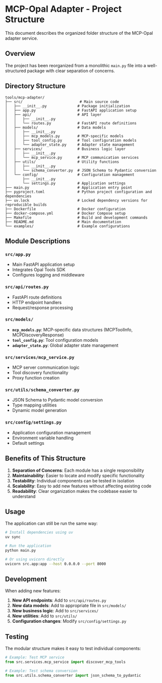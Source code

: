 # MCP-Opal Adapter - Project Structure

This document describes the organized folder structure of the MCP-Opal adapter service.

## Overview

The project has been reorganized from a monolithic `main.py` file into a well-structured package with clear separation of concerns.

## Directory Structure

```
tools/mcp-adapter/
├── src/                          # Main source code
│   ├── __init__.py              # Package initialization
│   ├── app.py                   # FastAPI application setup
│   ├── api/                     # API layer
│   │   ├── __init__.py
│   │   └── routes.py            # FastAPI route definitions
│   ├── models/                  # Data models
│   │   ├── __init__.py
│   │   ├── mcp_models.py        # MCP-specific models
│   │   ├── tool_config.py       # Tool configuration models
│   │   └── adapter_state.py     # Adapter state management
│   ├── services/                # Business logic layer
│   │   ├── __init__.py
│   │   └── mcp_service.py       # MCP communication services
│   ├── utils/                   # Utility functions
│   │   ├── __init__.py
│   │   └── schema_converter.py  # JSON Schema to Pydantic conversion
│   └── config/                  # Configuration management
│       ├── __init__.py
│       └── settings.py          # Application settings
├── main.py                      # Application entry point
├── pyproject.toml               # Python project configuration and dependencies
├── uv.lock                      # Locked dependency versions for reproducible builds
├── Dockerfile                   # Docker configuration
├── docker-compose.yml           # Docker Compose setup
├── Makefile                     # Build and development commands
├── README.md                    # Main documentation
└── examples/                    # Example configurations
```

## Module Descriptions

### `src/app.py`
- Main FastAPI application setup
- Integrates Opal Tools SDK
- Configures logging and middleware

### `src/api/routes.py`
- FastAPI route definitions
- HTTP endpoint handlers
- Request/response processing

### `src/models/`
- **`mcp_models.py`**: MCP-specific data structures (MCPToolInfo, MCPDiscoveryResponse)
- **`tool_config.py`**: Tool configuration models
- **`adapter_state.py`**: Global adapter state management

### `src/services/mcp_service.py`
- MCP server communication logic
- Tool discovery functionality
- Proxy function creation

### `src/utils/schema_converter.py`
- JSON Schema to Pydantic model conversion
- Type mapping utilities
- Dynamic model generation

### `src/config/settings.py`
- Application configuration management
- Environment variable handling
- Default settings

## Benefits of This Structure

1. **Separation of Concerns**: Each module has a single responsibility
2. **Maintainability**: Easier to locate and modify specific functionality
3. **Testability**: Individual components can be tested in isolation
4. **Scalability**: Easy to add new features without affecting existing code
5. **Readability**: Clear organization makes the codebase easier to understand

## Usage

The application can still be run the same way:

```bash
# Install dependencies using uv
uv sync

# Run the application
python main.py

# Or using uvicorn directly
uvicorn src.app:app --host 0.0.0.0 --port 8000
```

## Development

When adding new features:

1. **New API endpoints**: Add to `src/api/routes.py`
2. **New data models**: Add to appropriate file in `src/models/`
3. **New business logic**: Add to `src/services/`
4. **New utilities**: Add to `src/utils/`
5. **Configuration changes**: Modify `src/config/settings.py`

## Testing

The modular structure makes it easy to test individual components:

```python
# Example: Test MCP service
from src.services.mcp_service import discover_mcp_tools

# Example: Test schema conversion
from src.utils.schema_converter import json_schema_to_pydantic
``` 
